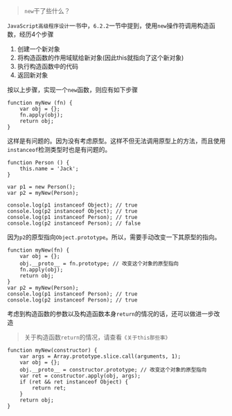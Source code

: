 > `new`干了些什么？

`JavaScript高级程序设计`一书中，`6.2.2`一节中提到，使用`new`操作符调用构造函数，经历4个步骤

1. 创建一个新对象
2. 将构造函数的作用域赋给新对象(因此this就指向了这个新对象)
3. 执行构造函数中的代码
4. 返回新对象

按以上步骤，实现一个`new`函数，则应有如下步骤

```
function myNew (fn) {
    var obj = {};
    fn.apply(obj);
    return obj;
}

```

这样是有问题的。因为没有考虑原型。这样不但无法调用原型上的方法，而且使用`instanceof`检测类型时也是有问题的。

```
function Person () {
	this.name = 'Jack';
}

var p1 = new Person();
var p2 = myNew(Person);

console.log(p1 instanceof Object); // true
console.log(p2 instanceof Object); // true
console.log(p1 instanceof Person); // true
console.log(p2 instanceof Person); // false
`````

因为`p2`的原型指向`Object.prototype`。所以，需要手动改变一下其原型的指向。

```
function myNew(fn) {
    var obj = {};
    obj.__proto__ = fn.prototype; // 改变这个对象的原型指向
    fn.apply(obj);
    return obj;
}
var p2 = myNew(Person);
console.log(p1 instanceof Person); // true
console.log(p2 instanceof Person); // true
```

考虑到构造函数的参数以及构造函数本身`return`的情况的话，还可以做进一步改造

> 关于构造函数`return`的情况，请查看`《关于this那些事》`

```
function myNew(constructor) {
    var args = Array.prototype.slice.call(arguments, 1);
    var obj = {};
    obj.__proto__ = constructor.prototype; // 改变这个对象的原型指向
    var ret = constructor.apply(obj, args);
    if (ret && ret instanceof Object) {
        return ret;
    }
    return obj;
}

```
